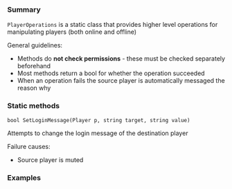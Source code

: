 ### Summary

`PlayerOperations` is a static class that provides higher level operations for manipulating players (both online and offline)

General guidelines:
- Methods do **not check permissions** - these must be checked separately beforehand
- Most methods return a bool for whether the operation succeeded
- When an operation fails the source player is automatically messaged the reason why

### Static methods

`bool SetLoginMessage(Player p, string target, string value)`

Attempts to change the login message of the destination player

Failure causes:
- Source player is muted

### Examples

